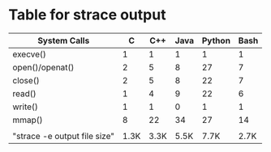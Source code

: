 # Table for strace output

| System Calls                 | C    | C++  | Java | Python | Bash |
|------------------------------|------|------|------|--------|------|
| execve()                     | 1    | 1    | 1    | 1      | 1    |
| open()/openat()              | 2    | 5    | 8    | 27     | 7    |
| close()                      | 2    | 5    | 8    | 22     | 7    |
| read()                       | 1    | 4    | 9    | 22     | 6    |
| write()                      | 1    | 1    | 0    | 1      | 1    |
| mmap()                       | 8    | 22   | 34   | 27     | 14   |
|                              |      |      |      |        |      |
| "strace -e output file size" | 1.3K | 3.3K | 5.5K | 7.7K   | 2.7K |
